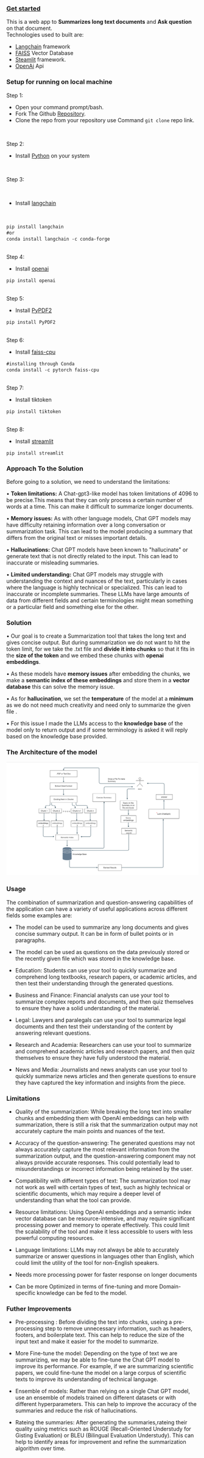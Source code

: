 

### [Get started]([https://bzsmrf.github.io/Summerize/](https://bzsmrf.github.io/acharya_trainingmodel/)) 

This is a web app to **Summarizes long text documents** and **Ask question** on that document. 
<br> 
Technologies used to built are: 
<br>  
- [Langchain](https://python.langchain.com/en/latest/index.html) framework<br>
- [FAISS](https://ai.facebook.com/tools/faiss/) Vector Database<br> 
- [Steamlit](https://docs.streamlit.io/) framework.<br>
- [OpenAi](https://platform.openai.com/docs/introduction) Api<br>

### Setup for running on local machine

Step 1:

- Open your command prompt/bash.
- Fork The Github [Repository](https://github.com/Bzsmrf/Summerize).
- Clone the repo from your repository use Command `git clone` repo link.
<br>


Step 2:

- Install [Python](https://youtu.be/0QibxSdnWW4) on your system 
<br>

Step 3:

<br>

- Install [langchain](https://python.langchain.com/en/latest/getting_started/getting_started.html)
<br>

```
pip install langchain 
#or
conda install langchain -c conda-forge

```
<br>
Step 4:


<br>

- Install [openai](https://platform.openai.com/docs/introduction)
```
pip install openai
```
<br>
Step 5:

<br>

- Install [PyPDF2](https://pypdf2.readthedocs.io/en/3.0.0/user/installation.html)
```
pip install PyPDF2
```
<br>
Step 6:


<br>

- Install [faiss-cpu](https://faiss.ai/)
```
#installing through Conda
conda install -c pytorch faiss-cpu

```
<br>
Step 7:


<br>

- Install tiktoken
```
pip install tiktoken
```

<br>
Step 8:


<br>

- Install [streamlit](https://docs.streamlit.io/library/get-started/installation)
```
pip install streamlit
```

### Approach To the Solution
Before going to a solution, we need to understand the limitations:
<br>

•	**Token limitations:** A Chat-gpt3-like model has token limitations of 4096 to be precise.This means that they can only process a certain number of words at a time. This can make it difficult to summarize longer documents.
<br>

•	**Memory issues:** As with other language models, Chat GPT models may have difficulty retaining information over a long conversation or summarization task. This can lead to the model producing a summary that differs from the original text or misses important details.
<br>

•	**Hallucinations:** Chat GPT models have been known to "hallucinate" or generate text that is not directly related to the input. This can lead to inaccurate or misleading summaries.
<br>

• **Limited understanding:** Chat GPT models may struggle with understanding the context and nuances of the text, particularly in cases where the language is highly technical or specialized. This can lead to inaccurate or incomplete summaries.	These LLMs have large amounts of data from different fields and certain terminologies might mean something or a particular field and something else for the other.

### Solution
•	Our goal is to create a Summarization tool that takes the long text and gives concise output. But during summarization we do not want to hit the token limit, for we take the .txt file and **divide it into chunks** so that it fits in the **size of the token** and we embed these chunks with **openai embeddings**.

•	As these models have **memory issues** after embedding the chunks, we make a **semantic index of these embeddings** and store them in a **vector database** this can solve the memory issue.

•	As for **hallucination**, we set the **temperature** of the model at a **minimum** as we do not need much creativity and need only to summarize the given file .

•	For this issue I made the LLMs access to the **knowledge base** of the model only to return output and if some terminology is asked it will reply based on the knowledge base provided. 


### The Architecture of the model
 
![](https://github.com/Bzsmrf/Summerize/blob/master/Arch.png)     

### Usage
The combination of summarization and question-answering capabilities of the application can have a variety of useful applications across different fields some examples are:

- The model can be used to summarize any long documents and gives concise summary output. It can be in form of bullet points or in paragraphs.

- The model can be used as questions on the data previously stored or the recently given file which was stored in the knowledge base.

- Education: Students can use your tool to quickly summarize and comprehend long textbooks, research papers, or academic articles, and then test their understanding through the generated questions.

- Business and Finance: Financial analysts can use your tool to summarize complex reports and documents, and then quiz themselves to ensure they have a solid understanding of the material.

- Legal: Lawyers and paralegals can use your tool to summarize legal documents and then test their understanding of the content by answering relevant questions.

- Research and Academia: Researchers can use your tool to summarize and comprehend academic articles and research papers, and then quiz themselves to ensure they have fully understood the material.

- News and Media: Journalists and news analysts can use your tool to quickly summarize news articles and then generate questions to ensure they have captured the key information and insights from the piece.


### Limitations 
- Quality of the summarization: While breaking the long text into smaller chunks and embedding them with OpenAI embeddings can help with summarization, there is still a risk that the summarization output may not accurately capture the main points and nuances of the text.

- Accuracy of the question-answering: The generated questions may not always accurately capture the most relevant information from the summarization output, and the question-answering component may not always provide accurate responses. This could potentially lead to misunderstandings or incorrect information being retained by the user.

- Compatibility with different types of text: The summarization tool may not work as well with certain types of text, such as highly technical or scientific documents, which may require a deeper level of understanding than what the tool can provide.

- Resource limitations: Using OpenAI embeddings and a semantic index vector database can be resource-intensive, and may require significant processing power and memory to operate effectively. This could limit the scalability of the tool and make it less accessible to users with less powerful computing resources.

- Language limitations: LLMs may not always be able to accurately summarize or answer questions in languages other than English, which could limit the utility of the tool for non-English speakers.
- Needs more processing power for faster response on longer documents

- Can be more Optimized in terms of fine-tuning and more Domain-specific knowledge can be fed to the model.

### Futher Improvements 

- Pre-processing : Before dividing the text into chunks, useing a pre-processing step to remove unnecessary information, such as headers, footers, and boilerplate text. This can help to reduce the size of the input text and make it easier for the model to summarize.

- More Fine-tune the model: Depending on the type of text we are summarizing, we may be able to fine-tune the Chat GPT model to improve its performance. For example, if we are summarizing scientific papers, we could fine-tune the model on a large corpus of scientific texts to improve its understanding of technical language.

- Ensemble of models: Rather than relying on a single Chat GPT model, use an ensemble of models trained on different datasets or with different hyperparameters. This can help to improve the accuracy of the summaries and reduce the risk of hallucinations.

- Rateing the summaries: After generating the summaries,rateing their quality using metrics such as ROUGE (Recall-Oriented Understudy for Gisting Evaluation) or BLEU (Bilingual Evaluation Understudy). This can help to identify areas for improvement and refine the summarization algorithm over time.


